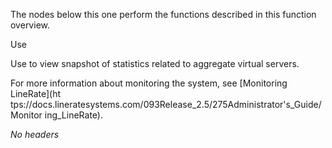 The nodes below this one perform the functions described in this function
overview.

Use

Use to view snapshot of statistics related to aggregate virtual servers.

For more information about monitoring the system, see [Monitoring LineRate](ht
tps://docs.lineratesystems.com/093Release_2.5/275Administrator's_Guide/Monitor
ing_LineRate).

_No headers_

